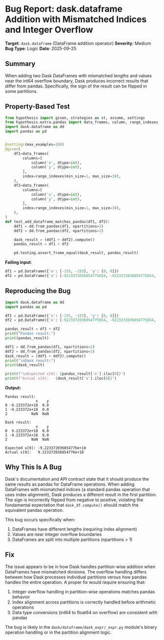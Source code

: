 # Bug Report: dask.dataframe Addition with Mismatched Indices and Integer Overflow

**Target**: `dask.dataframe` (DataFrame addition operator)
**Severity**: Medium
**Bug Type**: Logic
**Date**: 2025-09-25

## Summary

When adding two Dask DataFrames with mismatched lengths and values near the int64 overflow boundary, Dask produces incorrect results that differ from pandas. Specifically, the sign of the result can be flipped in some partitions.

## Property-Based Test

```python
from hypothesis import given, strategies as st, assume, settings
from hypothesis.extra.pandas import data_frames, column, range_indexes
import dask.dataframe as dd
import pandas as pd


@settings(max_examples=100)
@given(
    df1=data_frames(
        columns=[
            column('x', dtype=int),
            column('y', dtype=int),
        ],
        index=range_indexes(min_size=1, max_size=30),
    ),
    df2=data_frames(
        columns=[
            column('x', dtype=int),
            column('y', dtype=int),
        ],
        index=range_indexes(min_size=1, max_size=30),
    ),
)
def test_add_dataframe_matches_pandas(df1, df2):
    ddf1 = dd.from_pandas(df1, npartitions=2)
    ddf2 = dd.from_pandas(df2, npartitions=2)

    dask_result = (ddf1 + ddf2).compute()
    pandas_result = df1 + df2

    pd.testing.assert_frame_equal(dask_result, pandas_result)
```

**Failing input**:
```python
df1 = pd.DataFrame({'x': [-155, -155], 'y': [0, 0]})
df2 = pd.DataFrame({'x': [-9223372036854775654, -9223372036854775654, -9223372036854775654], 'y': [0, 0, 0]})
```

## Reproducing the Bug

```python
import dask.dataframe as dd
import pandas as pd

df1 = pd.DataFrame({'x': [-155, -155], 'y': [0, 0]})
df2 = pd.DataFrame({'x': [-9223372036854775654, -9223372036854775654, -9223372036854775654], 'y': [0, 0, 0]})

pandas_result = df1 + df2
print("Pandas result:")
print(pandas_result)

ddf1 = dd.from_pandas(df1, npartitions=2)
ddf2 = dd.from_pandas(df2, npartitions=2)
dask_result = (ddf1 + ddf2).compute()
print("\nDask result:")
print(dask_result)

print(f"\nExpected x[0]: {pandas_result['x'].iloc[0]}")
print(f"Actual x[0]:   {dask_result['x'].iloc[0]}")
```

**Output:**
```
Pandas result:
              x    y
0 -9.223372e+18  0.0
1 -9.223372e+18  0.0
2           NaN  NaN

Dask result:
              x    y
0  9.223372e+18  0.0
1 -9.223372e+18  0.0
2           NaN  NaN

Expected x[0]: -9.223372036854776e+18
Actual x[0]:   9.223372036854776e+18
```

## Why This Is A Bug

Dask's documentation and API contract state that it should produce the same results as pandas for DataFrame operations. When adding DataFrames with mismatched indices (a standard pandas operation that uses index alignment), Dask produces a different result in the first partition. The sign is incorrectly flipped from negative to positive, violating the fundamental expectation that `dask_df.compute()` should match the equivalent pandas operation.

This bug occurs specifically when:
1. DataFrames have different lengths (requiring index alignment)
2. Values are near integer overflow boundaries
3. DataFrames are split into multiple partitions (npartitions > 1)

## Fix

The issue appears to be in how Dask handles partition-wise addition when DataFrames have mismatched divisions. The overflow handling differs between how Dask processes individual partitions versus how pandas handles the entire operation. A proper fix would require ensuring that:

1. Integer overflow handling in partition-wise operations matches pandas behavior
2. Index alignment across partitions is correctly handled before arithmetic operations
3. Data type conversions (int64 to float64 on overflow) are consistent with pandas

The bug is likely in the `dask/dataframe/dask_expr/_expr.py` module's binary operation handling or in the partition alignment logic.